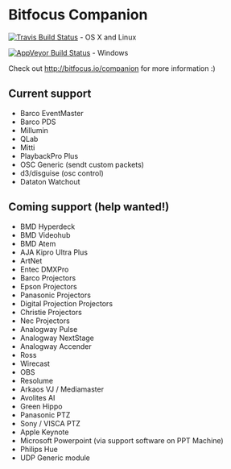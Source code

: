# Bitfocus Companion

[![Travis Build Status](https://travis-ci.org/bitfocus/companion.svg?branch=master)](https://travis-ci.org/bitfocus/companion) - OS X and Linux

[![AppVeyor Build Status](https://ci.appveyor.com/api/projects/status/github/bitfocus/companion?branch=master&svg=true)](https://ci.appveyor.com/project/haakonnessjoen/companion/branch/master) - Windows

Check out http://bitfocus.io/companion for more information :)

## Current support
* Barco EventMaster
* Barco PDS
* Millumin
* QLab
* Mitti
* PlaybackPro Plus
* OSC Generic (sendt custom packets)
* d3/disguise (osc control)
* Dataton Watchout


## Coming support (help wanted!)
* BMD Hyperdeck
* BMD Videohub
* BMD Atem
* AJA Kipro Ultra Plus
* ArtNet
* Entec DMXPro
* Barco Projectors
* Epson Projectors
* Panasonic Projectors
* Digital Projection Projectors
* Christie Projectors
* Nec Projectors
* Analogway Pulse
* Analogway NextStage
* Analogway Accender
* Ross
* Wirecast
* OBS
* Resolume
* Arkaos VJ / Mediamaster
* Avolites AI
* Green Hippo
* Panasonic PTZ
* Sony / VISCA PTZ
* Apple Keynote
* Microsoft Powerpoint (via support software on PPT Machine)
* Philips Hue
* UDP Generic module

